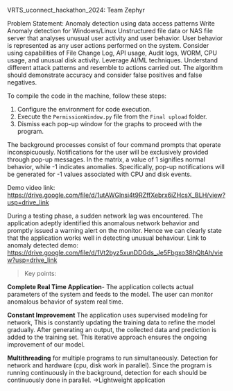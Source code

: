 VRTS_uconnect_hackathon_2024: Team Zephyr

Problem Statement: Anomaly detection using data access patterns Write Anomaly detection for Windows/Linux Unstructured file data or NAS file server that analyses unusual user activity and user behavior. User behavior is represented as any user actions performed on the system. Consider using capabilities of File Change Log, API usage, Audit logs, WORM, CPU usage, and unusual disk activity. Leverage AI/ML techniques. Understand different attack patterns and resemble to actions carried out. The algorithm should demonstrate accuracy and consider false positives and false negatives.


To compile the code in the machine, follow these steps:
1. Configure the environment for code execution.
2. Execute the `PermissionWindow.py` file from the `Final upload` folder.
3. Dismiss each pop-up window for the graphs to proceed with the program.
   
The background processes consist of four command prompts that operate inconspicuously. Notifications for the user will be exclusively provided through pop-up messages.
In the matrix, a value of 1 signifies normal behavior, while -1 indicates anomalies. Specifically, pop-up notifications will be generated for -1 values associated with CPU and disk events.

Demo video link: https://drive.google.com/file/d/1utAWGlnsi4t9RZffXebrx6iZHcsX_BLH/view?usp=drive_link 

During a testing phase, a sudden network lag was encountered. The application adeptly identified this anomalous network behavior and promptly issued a warning alert on the monitor. Hence we can clearly state that the application works well in detecting unusual behaviour.
Link to anomaly detected demo: 
https://drive.google.com/file/d/1Vt2byz5xunDDGds_Je5Fbgxo38hQltAh/view?usp=drive_link


> Key points:

**Complete Real Time Application**- The application collects actual parameters of the system and feeds to the model. The user can monitor anomalous behavior of system real time.

**Constant Improvement** The application uses supervised modeling for network, This is constantly updating the training data to refine the model gradually. After generating an output, the collected data and prediction is added to the training set. This iterative approach ensures the ongoing improvement of our model.

**Multithreading** for multiple programs to run simultaneously. Detection for network and hardware (cpu, disk work in parallel).
Since the program is running continuously in the background, detection for each should be continuously done in parallel. ->Lightweight application



